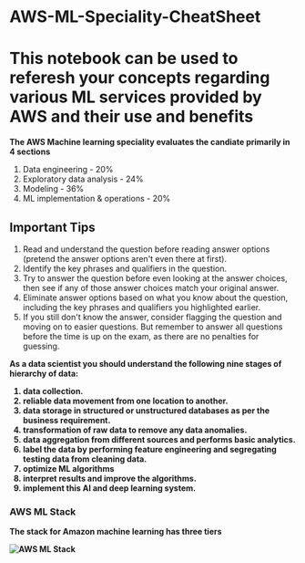 # AWS-ML-Speciality-CheatSheet

# This notebook can be used to referesh your concepts regarding various ML services provided by AWS and their use and benefits

<b> The AWS Machine learning speciality evaluates the candiate primarily in 4 sections</b>
1. Data engineering - 20%
2. Exploratory data analysis - 24% 
3. Modeling - 36%
4. ML implementation & operations - 20%


## Important Tips

1. Read and understand the question before reading answer options (pretend the answer options aren't even there at first).
2. Identify the key phrases and qualifiers in the question.
3. Try to answer the question before even looking at the answer choices, then see if any of those answer choices match your original answer.
4. Eliminate answer options based on what you know about the question, including the key phrases and qualifiers you highlighted earlier.
5. If you still don't know the answer, consider flagging the question and moving on to easier questions. But remember to answer all questions before the time is up on the exam, as there are no penalties for guessing.


<b> As a data scientist you should understand the following nine stages of hierarchy of data:
1. data collection. 
2. reliable data movement from one location to another. 
3. data storage in structured or unstructured databases as per the business requirement.
4. transformation of raw data to remove any data anomalies. 
5. data aggregation from different sources and performs basic analytics. 
6. label the data by performing feature engineering and segregating testing data from cleaning data. 
7. optimize ML algorithms
8. interpret results and improve the algorithms. 
9. implement this AI and deep learning system.


### AWS ML Stack  

The stack for Amazon machine learning has three tiers

<img src="https://explore.skillbuilder.aws/files/a/w/aws_prod1_docebosaas_com/1669280400/Ijq15JqIB23GWPz3e2tYPw/tincan/f1a4aeb61362d49a596d6d0d54fe655a6e4f9bb9/assets/t0kfpC3Z1zNe91iM_TMYIux2Q7URA2EGz.png" alt="AWS ML Stack"/>
